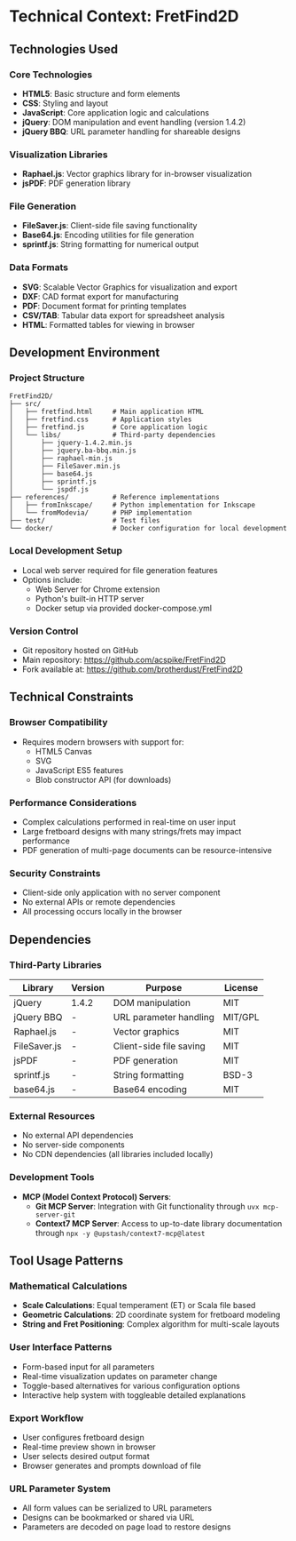 # Technical Context: FretFind2D

## Technologies Used

### Core Technologies
- **HTML5**: Basic structure and form elements
- **CSS**: Styling and layout
- **JavaScript**: Core application logic and calculations
- **jQuery**: DOM manipulation and event handling (version 1.4.2)
- **jQuery BBQ**: URL parameter handling for shareable designs

### Visualization Libraries
- **Raphael.js**: Vector graphics library for in-browser visualization
- **jsPDF**: PDF generation library

### File Generation
- **FileSaver.js**: Client-side file saving functionality
- **Base64.js**: Encoding utilities for file generation
- **sprintf.js**: String formatting for numerical output

### Data Formats
- **SVG**: Scalable Vector Graphics for visualization and export
- **DXF**: CAD format export for manufacturing
- **PDF**: Document format for printing templates
- **CSV/TAB**: Tabular data export for spreadsheet analysis
- **HTML**: Formatted tables for viewing in browser

## Development Environment

### Project Structure
```
FretFind2D/
├── src/
│   ├── fretfind.html     # Main application HTML
│   ├── fretfind.css      # Application styles
│   ├── fretfind.js       # Core application logic
│   └── libs/             # Third-party dependencies
│       ├── jquery-1.4.2.min.js
│       ├── jquery.ba-bbq.min.js
│       ├── raphael-min.js
│       ├── FileSaver.min.js
│       ├── base64.js
│       ├── sprintf.js
│       └── jspdf.js
├── references/           # Reference implementations
│   ├── fromInkscape/     # Python implementation for Inkscape
│   └── fromModevia/      # PHP implementation
├── test/                 # Test files
└── docker/               # Docker configuration for local development
```

### Local Development Setup
- Local web server required for file generation features
- Options include:
  - Web Server for Chrome extension
  - Python's built-in HTTP server
  - Docker setup via provided docker-compose.yml

### Version Control
- Git repository hosted on GitHub
- Main repository: https://github.com/acspike/FretFind2D
- Fork available at: https://github.com/brotherdust/FretFind2D

## Technical Constraints

### Browser Compatibility
- Requires modern browsers with support for:
  - HTML5 Canvas
  - SVG
  - JavaScript ES5 features
  - Blob constructor API (for downloads)

### Performance Considerations
- Complex calculations performed in real-time on user input
- Large fretboard designs with many strings/frets may impact performance
- PDF generation of multi-page documents can be resource-intensive

### Security Constraints
- Client-side only application with no server component
- No external APIs or remote dependencies
- All processing occurs locally in the browser

## Dependencies

### Third-Party Libraries
| Library      | Version | Purpose                             | License    |
|--------------|---------|-------------------------------------|------------|
| jQuery       | 1.4.2   | DOM manipulation                    | MIT        |
| jQuery BBQ   | -       | URL parameter handling              | MIT/GPL    |
| Raphael.js   | -       | Vector graphics                     | MIT        |
| FileSaver.js | -       | Client-side file saving             | MIT        |
| jsPDF        | -       | PDF generation                      | MIT        |
| sprintf.js   | -       | String formatting                   | BSD-3      |
| base64.js    | -       | Base64 encoding                     | MIT        |

### External Resources
- No external API dependencies
- No server-side components
- No CDN dependencies (all libraries included locally)

### Development Tools
- **MCP (Model Context Protocol) Servers**:
  - **Git MCP Server**: Integration with Git functionality through `uvx mcp-server-git`
  - **Context7 MCP Server**: Access to up-to-date library documentation through `npx -y @upstash/context7-mcp@latest`

## Tool Usage Patterns

### Mathematical Calculations
- **Scale Calculations**: Equal temperament (ET) or Scala file based
- **Geometric Calculations**: 2D coordinate system for fretboard modeling
- **String and Fret Positioning**: Complex algorithm for multi-scale layouts

### User Interface Patterns
- Form-based input for all parameters
- Real-time visualization updates on parameter change
- Toggle-based alternatives for various configuration options
- Interactive help system with toggleable detailed explanations

### Export Workflow
- User configures fretboard design
- Real-time preview shown in browser
- User selects desired output format
- Browser generates and prompts download of file

### URL Parameter System
- All form values can be serialized to URL parameters
- Designs can be bookmarked or shared via URL
- Parameters are decoded on page load to restore designs
